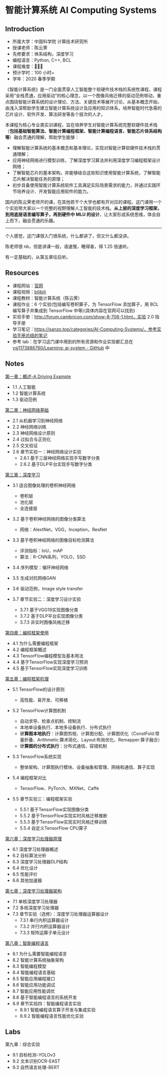 # 智能计算系统 AI Computing Systems

## Introduction

- 所属大学：中国科学院 计算技术研究所
- 授课老师：陈云霁
- 先修要求：体系结构，深度学习
- 编程语言：Python, C++, BCL
- 课程难度：🌟🌟🌟
- 预计学时：100 小时+
- 学年：2020 春季学期

《智能计算系统》是一门全面贯穿人工智能整个软硬件技术栈的系统性课程，课程采用“全栈贯通，应用驱动”的核心理念，以一个图像风格迁移的驱动范例带动，重点围绕智能计算系统的设计理论、方法、关键技术等展开讨论，从基本概念开始，由浅入深帮助学生建立智能计算系统设计及应用的知识体系，培养智能时代急需的芯片设计、软件开发、算法研发等各个层次的人才。

本课程为核心专业类实训课程，旨在培养学生对智能计算系统完整软硬件技术栈（**包括基础智能算法、智能计算编程框架、智能计算编程语言、智能芯片体系结构等**）融会贯通的理解，帮助学生能够：

- 理解智能计算系统的基本概念和基本理论，实现对智能计算软硬件技术栈的贯通理解；
- 应用神经网络进行模型训练，了解深度学习算法并利用深度学习编程框架设计网络；
- 了解智能芯片的基本架构，并能够结合这些知识使用智能计算系统，了解智能芯片解决智能任务的原理；
- 初步具备使用智能计算系统软件工具满足实际场景需求的能力，并通过实践环节培养设计、开发智能应用软件的能力。

国内的陈云霁老师开的课，在其他若干个大学也都有开对应的课程。这门课用一个个实验带大家以一个完整的视野理解人工智能的技术栈。**从上层的深度学习框架，到用底层语言编写算子，再到硬件中 MLU 的设计**，让大家形成系统思维，体会自上而下，融会贯通的乐趣。

---

个人感觉，这门课很入门很系统，什么都讲了，但又什么都没讲。

陈老师很 nb，但是讲课一般，语速慢，睡得香，得 1.25 倍速听。

有一定基础的，从第五章往后听。

## Resources

- 课程网站：[官网](https://novel.ict.ac.cn/aics/)
- 课程视频：[bilibili](https://space.bilibili.com/494117284)
- 课程教材：智能计算系统（陈云霁）
- 课程作业：6 个实验(包括编写卷积算子，为 TensorFlow 添加算子，用 BCL 编写算子并集成到 TensorFlow 中等)(具体内容在官网可以找到)
- 实验手册：http://forum.cambricon.com/show-8-708-1.html，实验 2.0 指导手册
- 学习笔记：https://sanzo.top/categories/AI-Computing-Systems/，参考实验手册总结的笔记
- 参考 lab：在学习这门课中用到的所有资源和作业实现都汇总在 [ysj1173886760/Learning: ai-system - GitHub](https://github.com/ysj1173886760/Learning/tree/master/ai-system) 中

## Notes

[第一章：概述-A Driving Example](./slides/1-%E7%BB%AA%E8%AE%BA.pdf)

- 1.1 人工智能
- 1.2 智能计算系统
- 1.3 驱动范例

[第二章：神经网络基础](./slides/2-%E7%A5%9E%E7%BB%8F%E7%BD%91%E7%BB%9C%E5%9F%BA%E7%A1%80.pdf)

- 2.1 从机器学习到神经网络
- 2.2 神经网络训练
- 2.3 神经网络设计原则
- 2.4 过拟合与正则化
- 2.5 交叉验证
- 2.6 章节实验一：神经网络设计实验
  - 2.6.1 基于三层神经网络实现手写数字分类
  - 2.6.2 基于DLP平台实现手写数字分类

[第三章：深度学习](./slides/3-%E6%B7%B1%E5%BA%A6%E5%AD%A6%E4%B9%A0.pdf)

- 3.1 适合图像处理的卷积神经网络
  - 卷积层
  - 池化层
  - 全连接层

- 3.2 基于卷积神经网络的图像分类算法
  - 网络：AlextNet，VGG，Inception，ResNet

- 3.3 基于卷积神经网络的图像目标检测算法
  - 评测指标：IoU，mAP
  - 算法：R-CNN系列，YOLO，SSD

- 3.4 序列模型：循环神经网络
- 3.5 生成对抗网络GAN
- 3.6 驱动范例，Image style transfer
- 3.7 章节实验二：深度学习设计实验
  - 3.7.1 基于VGG19实现图像分类
  - 3.7.2 基于DLP平台实现图像分类
  - 3.7.3 非实时图像风格迁移

[第四章：编程框架使用](./slides/4-%E7%BC%96%E7%A8%8B%E6%A1%86%E6%9E%B6%E4%BD%BF%E7%94%A8.pdf)

- 4.1 为什么需要编程框架
- 4.2 编程框架概述
- 4.3 TensorFlow编程模型及基本用法
- 4.4 基于TensorFlow实现深度学习预测
- 4.5 基于TensorFlow实现深度学习训练

[第五章：编程框架机理](./slides/5-%E7%BC%96%E7%A8%8B%E6%A1%86%E6%9E%B6%E6%9C%BA%E7%90%86.pdf)

- 5.1 TensorFlow的设计原则
  - 高性能、易开发、可移植

- 5.2 TensorFlow计算图机制
  - 自动求导、检查点机制、控制流
  - 本地单设备执行、本地多设备执行、分布式执行
  - **计算图本地执行**：计算图剪枝、计算图分配、计算图优化（ConstFold:常量折叠、Arithmetic:算术简化、Layout:布局优化、Remapper:算子融合）
  - **计算图的分布式执行**：分布式通信、容错机制

- 5.3 TensorFlow系统实现
  - 整体架构、计算图执行模块、设备抽象和管理、网络和通信、算子实现

- 5.4 编程框架对比
  - TensorFlow、PyTorch、MXNet、Caffe

- 5.5 章节实验三：编程框架实验
  - 5.5.1 基于TensorFlow实现图像分类
  - 5.5.2 基于TensorFlow实现实时风格迁移推断
  - 5.5.3 基于TensorFlow实现实时风格迁移训练
  - 5.5.4 自定义TensorFlow CPU算子

[第六章：深度学习处理器原理](./slides/6-%E6%B7%B1%E5%BA%A6%E5%AD%A6%E4%B9%A0%E5%A4%84%E7%90%86%E5%99%A8%E5%8E%9F%E7%90%86.pdf)

- 6.1 深度学习处理器概述
- 6.2 目标算法分析
- 6.3 深度学习处理器DLP结构
- 6.4 优化设计
- 6.5 性能评价
- 6.6 其他加速器

[第七章：深度学习处理器架构](./slides/7-%E6%B7%B1%E5%BA%A6%E5%AD%A6%E4%B9%A0%E5%A4%84%E7%90%86%E5%99%A8%E6%9E%B6%E6%9E%84.pdf)

- 7.1 单核深度学习处理器
- 7.2 多核深度学习处理器
- 7.3 章节实验（选修）：深度学习处理器运算器设计
  - 7.3.1 串行内积运算器设计
  - 7.3.2 并行内积运算器设计
  - 7.3.3 矩阵运算子单元设计

[第八章：智能编程语言](./slides/8-%E6%99%BA%E8%83%BD%E7%BC%96%E7%A8%8B%E8%AF%AD%E8%A8%80.pdf)

- 8.1 为什么需要智能编程语言
- 8.2 智能计算系统抽象架构
- 8.3 智能编程模型
- 8.4 智能编程语言基础
- 8.5 智能应用编程接口
- 8.6 智能应用功能调试
- 8.7 智能应用性能调优
- 8.8 基于智能编程语言的系统开发
- 8.9 章节实验四：智能编程语言实验
  - 8.9.1 智能编程语言算子开发与集成实验
  - 8.9.2 智能编程语言性能优化实验

## Labs

第九章：综合实验

- 9.1 目标检测-YOLOv3
- 9.2 文本识别OCR-EAST
- 9.3 自然语言处理-BERT
